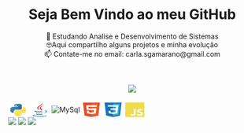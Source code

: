 <h1 align="center">Seja Bem Vindo ao meu GitHub</h1>
<p align="center">🌱 Estudando Analise e Desenvolvimento de Sistemas
<br>🤓Aqui compartilho alguns projetos e minha evolução
<br>📫 Contate-me no email: carla.sgamarano@gmail.com</p>
<br>
<div align="center"><br>
  <a href="https://github.com/Carlagamarano">
  <img height="180em" src="https://github-readme-stats.vercel.app/api/top-langs/?username=Carlagamarano&layout=compact&langs_count=7&theme=dark"/>
</div><br>
<div style="display: inline-block" align="center">
  <img align="center" alt="Python" height="30" width="40" src="https://raw.githubusercontent.com/devicons/devicon/master/icons/python/python-original.svg">
  <img align="center" alt="Java" height="30" width="40" src="https://raw.githubusercontent.com/devicons/devicon/master/icons/java/java-original.svg">
  <img align="center" alt="MySql" height="30" width="40" src="https://cdn.jsdelivr.net/gh/devicons/devicon/icons/mysql/mysql-original-wordmark.svg">
  <img align="center" alt="HTML" height="30" width="40" src="https://raw.githubusercontent.com/devicons/devicon/master/icons/html5/html5-original.svg">
  <img align="center" alt="CSS" height="30" width="40" src="https://raw.githubusercontent.com/devicons/devicon/master/icons/css3/css3-original.svg">
  <img align="center" alt="Javascript" height="30" width="40" src="https://raw.githubusercontent.com/devicons/devicon/master/icons/javascript/javascript-plain.svg">
</div>
 <br>
<div> 
  <a align="center" href="https://instagram.com/_carlagamarano/" target="_blank"><img src="https://img.shields.io/badge/-Instagram-%23E4405F?style=for-the-badge&logo=instagram&logoColor=white" target="_blank"></a>
  <a align="center" href = "mailto:carla.sgamarano@gmail.com"><img src="https://img.shields.io/badge/-Gmail-%23333?style=for-the-badge&logo=gmail&logoColor=white" target="_blank"></a>
  <a align="center" href="https://www.linkedin.com/in/carla-gamarano-04587817a/" target="_blank"><img src="https://img.shields.io/badge/-LinkedIn-%230077B5?style=for-the-badge&logo=linkedin&logoColor=white" target="_blank"></a> 
</div>
